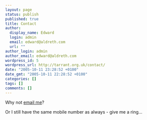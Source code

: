 ```yaml
---
layout: page
status: publish
published: true
title: Contact
author:
  display_name: Edward
  login: admin
  email: edward@aldreth.com
  url: ""
author_login: admin
author_email: edward@aldreth.com
wordpress_id: 5
wordpress_url: http://tarrant.org.uk/contact/
date: "2005-10-11 23:28:52 +0100"
date_gmt: "2005-10-11 22:28:52 +0100"
categories: []
tags: []
comments: []
---
```


Why not [email me](mailto:edward@aldreth.com)?

Or I still have the same mobile number as always - give me a ring...

